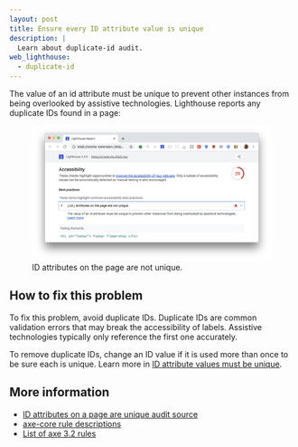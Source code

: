 ```yaml
---
layout: post
title: Ensure every ID attribute value is unique
description: |
  Learn about duplicate-id audit.
web_lighthouse:
  - duplicate-id
---
```


The value of an id attribute must be unique to prevent other instances
from being overlooked by assistive technologies.
Lighthouse reports any duplicate IDs found in a page:

<figure class="w-figure">
  <img class="w-screenshot w-screenshot--filled" src="duplicate-id.png" alt="Lighthouse audit showing ID attributes on the page are not unique">
  <figcaption class="w-figcaption">
    ID attributes on the page are not unique.
  </figcaption>
</figure>


## How to fix this problem

To fix this problem,
avoid duplicate IDs.
Duplicate IDs are common validation errors that may break the accessibility of labels.
Assistive technologies typically only reference the first one accurately.

To remove duplicate IDs,
change an ID value if it is used more than once to be sure each is unique.
Learn more in
[ID attribute values must be unique](https://dequeuniversity.com/rules/axe/3.2/duplicate-id).

<!--
## How this audit impacts overall Lighthouse score

Todo. I have no idea how accessibility scoring is working!
-->
## More information

- [ID attributes on a page are unique audit source](https://github.com/GoogleChrome/lighthouse/blob/master/lighthouse-core/audits/accessibility/duplicate-id.js)
- [axe-core rule descriptions](https://github.com/dequelabs/axe-core/blob/develop/doc/rule-descriptions.md)
- [List of axe 3.2 rules](https://dequeuniversity.com/rules/axe/3.2)
